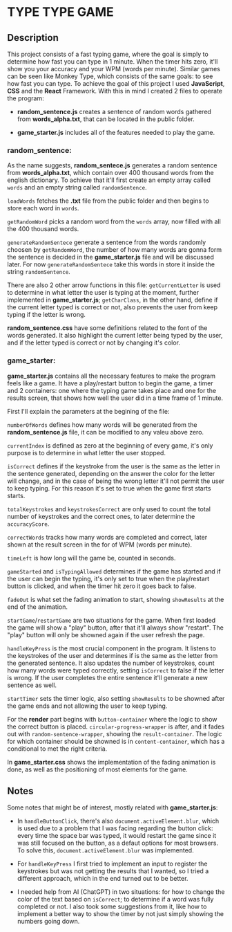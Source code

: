 # TYPE TYPE GAME

## Description

This project consists of a fast typing game, where the goal is simply to determine how fast you can type in 1 minute. When the timer hits zero, it'll show you your accuracy and your WPM (words per minute). Similar games can be seen like Monkey Type, which consists of the same goals: to see how fast you can type. To achieve the goal of this project I used **JavaScript**, **CSS** and the **React** Framework. With this in mind I created 2 files to operate the program:

- **random_sentence.js** creates a sentence of random words gathered from **words_alpha.txt**, that can be located in the public folder.

- **game_starter.js** includes all of the features needed to play the game.

### random_sentence:

As the name suggests, **random_sentece.js** generates a random sentence from **words_alpha.txt**, which contain over 400 thousand words from the english dictionary. To achieve that it'll first create an empty array called `words` and an empty string called `randomSentence`.

`loadWords` fetches the **.txt** file from the public folder and then begins to store each word in `words`.

`getRandomWord` picks a random word from the `words` array, now filled with all the 400 thousand words.

`generateRandomSentece` generate a sentence from the words randomly choosen by `getRandomWord`, the number of how many words are gonna form the sentence is decided in the **game_starter.js** file and will be discussed later. For now `generateRandomSentece` take this words in store it inside the string `randomSentence`.

There are also 2 other arrow functions in this file: `getCurrentLetter` is used to determine in what letter the user is typing at the moment, further implemented in **game_starter.js**; `getCharClass`, in the other hand, define if the current letter typed is correct or not, also prevents the user from keep typing if the letter is wrong.

**random_sentence.css** have some definitions related to the font of the words generated. It also highlight the current letter being typed by the user, and if the letter typed is correct or not by changing it's color.

### game_starter:

**game_starter.js** contains all the necessary features to make the program feels like a game. It have a play/restart button to begin the game, a timer and 2 containers: one where the typing game takes place and one for the results screen, that shows how well the user did in a time frame of 1 minute.

First I'll explain the parameters at the begining of the file:

`numberOfWords` defines how many words will be generated from the **random_sentence.js** file, it can be modified to any valeu above zero.

`currentIndex` is defined as zero at the beginning of every game, it's only purpose is to determine in what letter the user stopped.

`isCorrect` defines if the keystroke from the user is the same as the letter in the sentence generated, depending on the answer the color for the letter will change, and in the case of being the wrong letter it'll not permit the user to keep typing. For this reason it's set to true when the game first starts starts.

`totalKeystrokes` and `keystrokesCorrect` are only used to count the total number of keystrokes and the correct ones, to later determine the `accuracyScore`.

`correctWords` tracks how many words are completed and correct, later shown at the result screen in the for of WPM (words per minute).

`timeLeft` is how long will the game be, counted in seconds.

`gameStarted` and `isTypingAllowed` determines if the game has started and if the user can begin the typing, it's only set to true when the play/restart button is clicked, and when the timer hit zero it goes back to false.

`fadeOut` is what set the fading animation to start, showing `showResults` at the end of the animation.

`startGame`/`restartGame` are two situations for the game. When first loaded the game will show a "play" button, after that it'll always show "restart". The "play" button will only be showned again if the user refresh the page.

`handleKeyPress` is the most crucial component in the program. It listens to the keystrokes of the user and determines if is the same as the letter from the generated sentence. It also updates the number of keystrokes, count how many words were typed correctly, setting `isCorrect` to false if the letter is wrong. If the user completes the entire sentence it'll generate a new sentence as well.

`startTimer` sets the timer logic, also setting `showResults` to be showned after the game ends and not allowing the user to keep typing.

For the **render** part begins with `button-container` where the logic to show the correct button is placed. `circular-progress-wrapper` is after, and it fades out with `random-sentence-wrapper`, showing the `result-container`. The logic for which container should be showned is in `content-container`, which has a conditional to met the right criteria.

In **game_starter.css** shows the implementation of the fading animation is done, as well as the positioning of most elements for the game.

## Notes

Some notes that might be of interest, mostly related with **game_starter.js**:

- In `handleButtonClick`, there's also `document.activeElement.blur`, which is used due to a problem that I was facing regarding the button click: every time the space bar was typed, it would restart the game since it was still focused on the button, as a defaut options for most browsers. To solve this, `document.activeElement.blur` was implemented.

- For `handleKeyPress` I first tried to implement an input to register the keystrokes but was not getting the results that I wanted, so I tried a different approach, which in the end turned out to be better.

- I needed help from AI (ChatGPT) in two situations: for how to change the color of the text based on `isCorrect`; to determine if a word was fully completed or not. I also took some suggestions from it, like how to implement a better way to show the timer by not just simply showing the numbers going down.